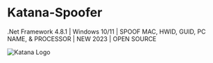 # Katana-Spoofer
.Net Framework 4.8.1 | Windows 10/11 | SPOOF MAC, HWID, GUID, PC NAME, &amp; PROCESSOR | NEW 2023 | OPEN SOURCE


![Katana Logo](https://raw.githubusercontent.com/impiff/Katana-Spoofer/main/katana.png)

